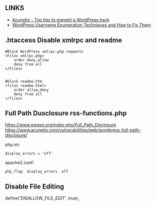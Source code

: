 
## LINKS
- [Acunetix - Top tips to prevent a WordPress hack](https://www.acunetix.com/websitesecurity/preventing-wordpress-hack/)
- [WordPress Username Enumeration Techniques and How to Fix Them](https://medium.com/@ahmed_elhady/wordpress-username-enumeration-techniques-2ca0510df632)



## .htaccess Disable xmlrpc and readme

```
#Block WordPress xmlrpc.php requests
<Files xmlrpc.php>
    order deny,allow
    deny from all
</Files>


#block readme.htm
<files readme.html>
    order allow,deny
    deny from all
</files>
```

## Full Path Dusclosure rss-functions.php
https://www.owasp.org/index.php/Full_Path_Disclosure
https://www.acunetix.com/vulnerabilities/web/wordpress-full-path-disclosure/

php.ini:
```
display_errors = 'off'
```
apache2.conf:
```
php_flag  display_errors  off
```

## Disable File Editing
define('DISALLOW_FILE_EDIT', true);
